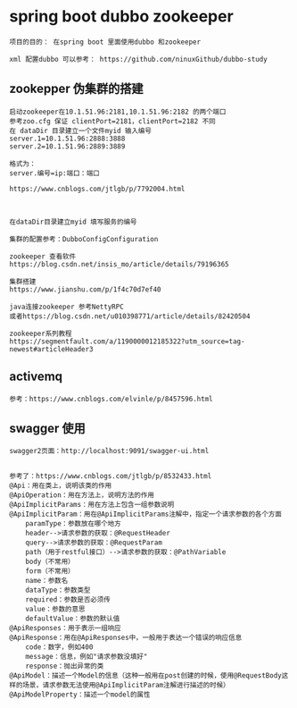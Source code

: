 

# spring boot dubbo zookeeper
    项目的目的： 在spring boot 里面使用dubbo 和zookeeper
    
    xml 配置dubbo 可以参考： https://github.com/ninuxGithub/dubbo-study
    

## zookepper 伪集群的搭建
    启动zookeeper在10.1.51.96:2181,10.1.51.96:2182 的两个端口
    参考zoo.cfg 保证 clientPort=2181，clientPort=2182 不同  
    在 dataDir 目录建立一个文件myid 输入编号
    server.1=10.1.51.96:2888:3888
    server.2=10.1.51.96:2889:3889
    
    格式为：
    server.编号=ip:端口：端口

    https://www.cnblogs.com/jtlgb/p/7792004.html
    
    
    
    在dataDir目录建立myid 填写服务的编号
    
    集群的配置参考：DubboConfigConfiguration
    
    zookeeper 查看软件
    https://blog.csdn.net/insis_mo/article/details/79196365
    
    集群搭建
    https://www.jianshu.com/p/1f4c70d7ef40
    
    java连接zookeeper 参考NettyRPC
    或者https://blog.csdn.net/u010398771/article/details/82420504
    
    zookeeper系列教程
    https://segmentfault.com/a/1190000012185322?utm_source=tag-newest#articleHeader3
    
    
## activemq 
    参考：https://www.cnblogs.com/elvinle/p/8457596.html
    
    
    

## swagger 使用
    
    swagger2页面：http://localhost:9091/swagger-ui.html
    

    参考了：https://www.cnblogs.com/jtlgb/p/8532433.html
    @Api：用在类上，说明该类的作用
    @ApiOperation：用在方法上，说明方法的作用
    @ApiImplicitParams：用在方法上包含一组参数说明
    @ApiImplicitParam：用在@ApiImplicitParams注解中，指定一个请求参数的各个方面
        paramType：参数放在哪个地方
        header-->请求参数的获取：@RequestHeader
        query-->请求参数的获取：@RequestParam
        path（用于restful接口）-->请求参数的获取：@PathVariable
        body（不常用）
        form（不常用）
        name：参数名
        dataType：参数类型
        required：参数是否必须传
        value：参数的意思
        defaultValue：参数的默认值
    @ApiResponses：用于表示一组响应
    @ApiResponse：用在@ApiResponses中，一般用于表达一个错误的响应信息
        code：数字，例如400
        message：信息，例如"请求参数没填好"
        response：抛出异常的类
    @ApiModel：描述一个Model的信息（这种一般用在post创建的时候，使用@RequestBody这样的场景，请求参数无法使用@ApiImplicitParam注解进行描述的时候）
    @ApiModelProperty：描述一个model的属性    
